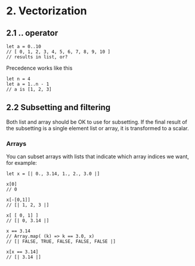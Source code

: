 # 2. Vectorization
		 
## 2.1 .. operator 

	let a = 0..10 
	// [ 0, 1, 2, 3, 4, 5, 6, 7, 8, 9, 10 ]
	// results in list, or?
	
Precedence works like this

	let n = 4
	let a = 1..n - 1
	// a is [1, 2, 3]
	
## 2.2 Subsetting and filtering

Both list and array should be OK to use for subsetting.
If the final result of the subsetting is a single element list
or array, it is transformed to a scalar.

### Arrays

You can subset arrays with lists that indicate which array indices we want, for example:

	let x = [| 0., 3.14, 1., 2., 3.0 |]

	x[0]
	// 0
	
	x[-[0,1]]
	// [| 1, 2, 3 |]
	
	x[ [ 0, 1] ]
	// [| 0, 3.14 |]
	
	x == 3.14 
	// Array.map( (k) => k == 3.0, x)
	// [| FALSE, TRUE, FALSE, FALSE, FALSE |]
	
	x[x == 3.14]
	// [| 3.14 |]


